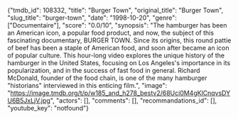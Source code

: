 {"tmdb_id": 108332, "title": "Burger Town", "original_title": "Burger Town", "slug_title": "burger-town", "date": "1998-10-20", "genre": ["Documentaire"], "score": "0.0/10", "synopsis": "The hamburger has been an American icon, a popular food product, and now, the subject of this fascinating documentary, BURGER TOWN. Since its origins, this round pattie of beef has been a staple of American food, and soon after became an icon of popular culture. This hour-long video explores the unique history of the hamburger in the United States, focusing on Los Angeles's importance in its popularization, and in the success of fast food in general. Richard McDonald, founder of the food chain, is one of the many hamburger \"historians\" interviewed in this enticing film.", "image": "https://image.tmdb.org/t/p/w185_and_h278_bestv2/68Uci0M4gKlCnqvsDYU6B5JxLjV.jpg", "actors": [], "comments": [], "recommandations_id": [], "youtube_key": "notfound"}